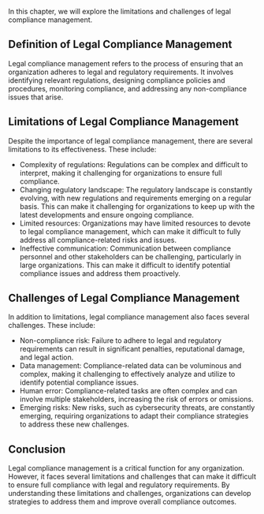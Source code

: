 

In this chapter, we will explore the limitations and challenges of legal compliance management.

Definition of Legal Compliance Management
-----------------------------------------

Legal compliance management refers to the process of ensuring that an organization adheres to legal and regulatory requirements. It involves identifying relevant regulations, designing compliance policies and procedures, monitoring compliance, and addressing any non-compliance issues that arise.

Limitations of Legal Compliance Management
------------------------------------------

Despite the importance of legal compliance management, there are several limitations to its effectiveness. These include:

* Complexity of regulations: Regulations can be complex and difficult to interpret, making it challenging for organizations to ensure full compliance.
* Changing regulatory landscape: The regulatory landscape is constantly evolving, with new regulations and requirements emerging on a regular basis. This can make it challenging for organizations to keep up with the latest developments and ensure ongoing compliance.
* Limited resources: Organizations may have limited resources to devote to legal compliance management, which can make it difficult to fully address all compliance-related risks and issues.
* Ineffective communication: Communication between compliance personnel and other stakeholders can be challenging, particularly in large organizations. This can make it difficult to identify potential compliance issues and address them proactively.

Challenges of Legal Compliance Management
-----------------------------------------

In addition to limitations, legal compliance management also faces several challenges. These include:

* Non-compliance risk: Failure to adhere to legal and regulatory requirements can result in significant penalties, reputational damage, and legal action.
* Data management: Compliance-related data can be voluminous and complex, making it challenging to effectively analyze and utilize to identify potential compliance issues.
* Human error: Compliance-related tasks are often complex and can involve multiple stakeholders, increasing the risk of errors or omissions.
* Emerging risks: New risks, such as cybersecurity threats, are constantly emerging, requiring organizations to adapt their compliance strategies to address these new challenges.

Conclusion
----------

Legal compliance management is a critical function for any organization. However, it faces several limitations and challenges that can make it difficult to ensure full compliance with legal and regulatory requirements. By understanding these limitations and challenges, organizations can develop strategies to address them and improve overall compliance outcomes.

